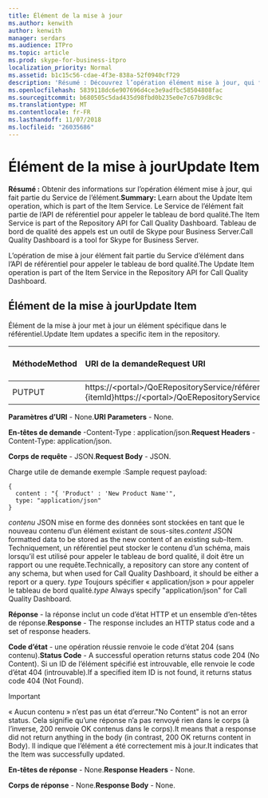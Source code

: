 ```yaml
---
title: Élément de la mise à jour
ms.author: kenwith
author: kenwith
manager: serdars
ms.audience: ITPro
ms.topic: article
ms.prod: skype-for-business-itpro
localization_priority: Normal
ms.assetid: b1c15c56-cdae-4f3e-838a-52f0940cf729
description: 'Résumé : Découvrez l’opération élément mise à jour, qui fait partie du Service de l’élément. Le Service de l’élément fait partie de l’API de référentiel pour appeler le tableau de bord qualité. Tableau de bord de qualité des appels est un outil de Skype pour Business Server.'
ms.openlocfilehash: 5839118dc6e907696d4ce3e9adfbc58504808fac
ms.sourcegitcommit: b680505c5dad435d98fbd0b235e0e7c67b9d8c9c
ms.translationtype: MT
ms.contentlocale: fr-FR
ms.lasthandoff: 11/07/2018
ms.locfileid: "26035686"
---
```

# <a name="update-item"></a><span data-ttu-id="34b70-105">Élément de la mise à jour</span><span class="sxs-lookup"><span data-stu-id="34b70-105">Update Item</span></span>
 
<span data-ttu-id="34b70-106">**Résumé :** Obtenir des informations sur l’opération élément mise à jour, qui fait partie du Service de l’élément.</span><span class="sxs-lookup"><span data-stu-id="34b70-106">**Summary:** Learn about the Update Item operation, which is part of the Item Service.</span></span> <span data-ttu-id="34b70-107">Le Service de l’élément fait partie de l’API de référentiel pour appeler le tableau de bord qualité.</span><span class="sxs-lookup"><span data-stu-id="34b70-107">The Item Service is part of the Repository API for Call Quality Dashboard.</span></span> <span data-ttu-id="34b70-108">Tableau de bord de qualité des appels est un outil de Skype pour Business Server.</span><span class="sxs-lookup"><span data-stu-id="34b70-108">Call Quality Dashboard is a tool for Skype for Business Server.</span></span>
  
<span data-ttu-id="34b70-109">L’opération de mise à jour élément fait partie du Service d’élément dans l’API de référentiel pour appeler le tableau de bord qualité.</span><span class="sxs-lookup"><span data-stu-id="34b70-109">The Update Item operation is part of the Item Service in the Repository API for Call Quality Dashboard.</span></span>
  
## <a name="update-item"></a><span data-ttu-id="34b70-110">Élément de la mise à jour</span><span class="sxs-lookup"><span data-stu-id="34b70-110">Update Item</span></span>

<span data-ttu-id="34b70-111">Élément de la mise à jour met à jour un élément spécifique dans le référentiel.</span><span class="sxs-lookup"><span data-stu-id="34b70-111">Update Item updates a specific item in the repository.</span></span>
  

|<span data-ttu-id="34b70-112">**Méthode**</span><span class="sxs-lookup"><span data-stu-id="34b70-112">**Method**</span></span>|<span data-ttu-id="34b70-113">**URI de la demande**</span><span class="sxs-lookup"><span data-stu-id="34b70-113">**Request URI**</span></span>|<span data-ttu-id="34b70-114">**Version HTTP**</span><span class="sxs-lookup"><span data-stu-id="34b70-114">**HTTP Version**</span></span>|
|:-----|:-----|:-----|
|<span data-ttu-id="34b70-115">PUT</span><span class="sxs-lookup"><span data-stu-id="34b70-115">PUT</span></span>  <br/> |<span data-ttu-id="34b70-116">https://\<portal\>/QoERepositoryService/référentiel/élément / {itemId}</span><span class="sxs-lookup"><span data-stu-id="34b70-116">https://\<portal\>/QoERepositoryService/repository/item/{itemId}</span></span>  <br/> |<span data-ttu-id="34b70-117">HTTP/1.1.</span><span class="sxs-lookup"><span data-stu-id="34b70-117">HTTP/1.1</span></span>  <br/> |
   
 <span data-ttu-id="34b70-118">**Paramètres d’URI** - None.</span><span class="sxs-lookup"><span data-stu-id="34b70-118">**URI Parameters** - None.</span></span>
  
 <span data-ttu-id="34b70-119">**En-têtes de demande** -Content-Type : application/json.</span><span class="sxs-lookup"><span data-stu-id="34b70-119">**Request Headers** -Content-Type: application/json.</span></span>
  
 <span data-ttu-id="34b70-120">**Corps de requête** - JSON.</span><span class="sxs-lookup"><span data-stu-id="34b70-120">**Request Body** - JSON.</span></span>
  
<span data-ttu-id="34b70-121">Charge utile de demande exemple :</span><span class="sxs-lookup"><span data-stu-id="34b70-121">Sample request payload:</span></span>
  
```
{
  content : "{ 'Product' : 'New Product Name'",
  type: "application/json"
}
```

 <span data-ttu-id="34b70-122">*contenu*  JSON mise en forme des données sont stockées en tant que le nouveau contenu d’un élément existant de sous-sites.</span><span class="sxs-lookup"><span data-stu-id="34b70-122">*content*  JSON formatted data to be stored as the new content of an existing sub-Item.</span></span> <span data-ttu-id="34b70-123">Techniquement, un référentiel peut stocker le contenu d’un schéma, mais lorsqu’il est utilisé pour appeler le tableau de bord qualité, il doit être un rapport ou une requête.</span><span class="sxs-lookup"><span data-stu-id="34b70-123">Technically, a repository can store any content of any schema, but when used for Call Quality Dashboard, it should be either a report or a query.</span></span> <span data-ttu-id="34b70-124">*type*  Toujours spécifier « application/json » pour appeler le tableau de bord qualité.</span><span class="sxs-lookup"><span data-stu-id="34b70-124">*type*  Always specify "application/json" for Call Quality Dashboard.</span></span>
  
 <span data-ttu-id="34b70-125">**Réponse** - la réponse inclut un code d’état HTTP et un ensemble d’en-têtes de réponse.</span><span class="sxs-lookup"><span data-stu-id="34b70-125">**Response** - The response includes an HTTP status code and a set of response headers.</span></span>
  
 <span data-ttu-id="34b70-126">**Code d’état** - une opération réussie renvoie le code d’état 204 (sans contenu).</span><span class="sxs-lookup"><span data-stu-id="34b70-126">**Status Code** - A successful operation returns status code 204 (No Content).</span></span> <span data-ttu-id="34b70-127">Si un ID de l’élément spécifié est introuvable, elle renvoie le code d’état 404 (introuvable).</span><span class="sxs-lookup"><span data-stu-id="34b70-127">If a specified item ID is not found, it returns status code 404 (Not Found).</span></span>
  
> [!IMPORTANT]
> <span data-ttu-id="34b70-128">« Aucun contenu » n’est pas un état d’erreur.</span><span class="sxs-lookup"><span data-stu-id="34b70-128">"No Content" is not an error status.</span></span> <span data-ttu-id="34b70-129">Cela signifie qu’une réponse n’a pas renvoyé rien dans le corps (à l’inverse, 200 renvoie OK contenus dans le corps).</span><span class="sxs-lookup"><span data-stu-id="34b70-129">It means that a response did not return anything in the body (in contrast, 200 OK returns content in Body).</span></span> <span data-ttu-id="34b70-130">Il indique que l’élément a été correctement mis à jour.</span><span class="sxs-lookup"><span data-stu-id="34b70-130">It indicates that the Item was successfully updated.</span></span> 
  
 <span data-ttu-id="34b70-131">**En-têtes de réponse** - None.</span><span class="sxs-lookup"><span data-stu-id="34b70-131">**Response Headers** - None.</span></span>
  
 <span data-ttu-id="34b70-132">**Corps de réponse** - None.</span><span class="sxs-lookup"><span data-stu-id="34b70-132">**Response Body** - None.</span></span>
  

